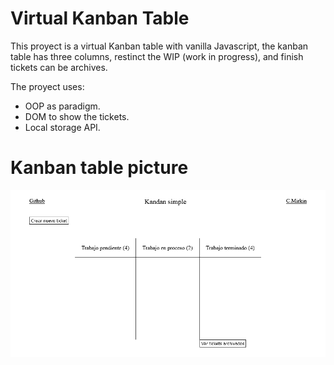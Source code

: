 # Virtual Kanban Table

This proyect is a virtual Kanban table with vanilla Javascript, the kanban table has three columns, restinct the WIP (work in progress), and finish tickets can be archives.

The proyect uses:

* OOP as paradigm.
* DOM to show the tickets.
* Local storage API.

# Kanban table picture

![virtual Kanban table](./screenshot.png)